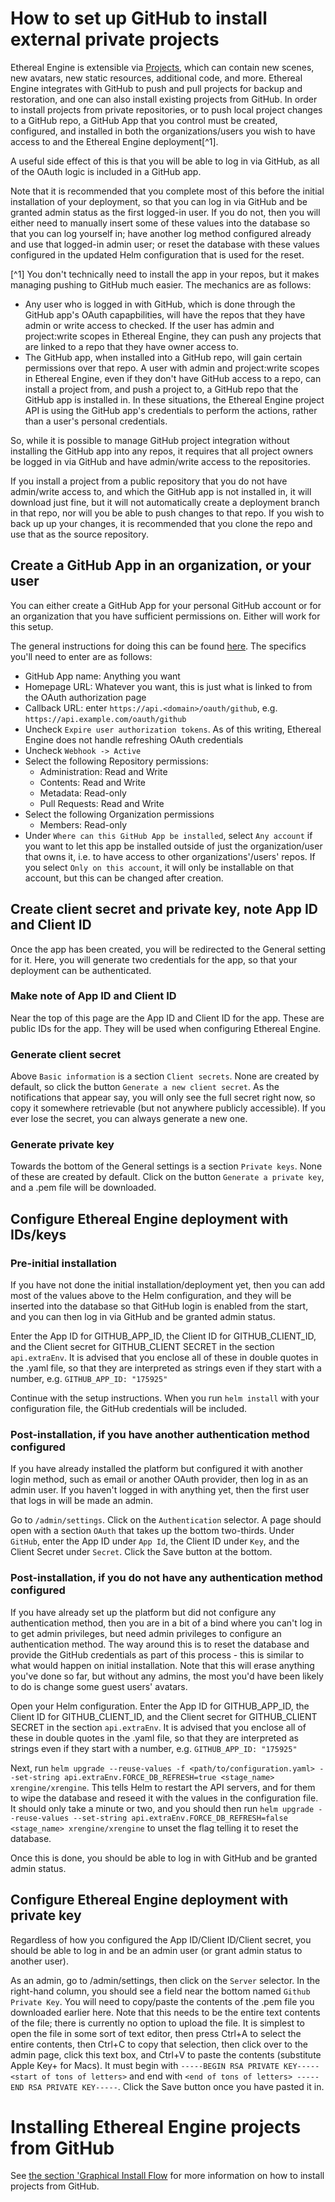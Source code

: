 # How to set up GitHub to install external private projects

Ethereal Engine is extensible via [Projects](../3_concepts/1_projects_api.md), which can contain
new scenes, new avatars, new static resources, additional code, and more. Ethereal Engine integrates
with GitHub to push and pull projects for backup and restoration, and one can also install existing
projects from GitHub. In order to install projects from private repositories, or to push local project 
changes to a GitHub repo, a GitHub App that you control must be created, configured,
and installed in both the organizations/users you wish to have access to and the Ethereal Engine
deployment[^1].

A useful side effect of this is that you will be able to log in via GitHub, as all of the OAuth logic
is included in a GitHub app.

Note that it is recommended that you complete most of this before the initial installation of
your deployment, so that you can log in via GitHub and be granted admin status as the first
logged-in user. If you do not, then you will either need to manually insert some of these values
into the database so that you can log yourself in; have another log method configured already
and use that logged-in admin user; or reset the database with these values configured in the
updated Helm configuration that is used for the reset. 

[^1] You don't technically need to install the app in your repos, but it makes managing pushing to
  GitHub much easier. The mechanics are as follows:

  * Any user who is logged in with GitHub, which is done through the GitHub app's OAuth capapbilities,
    will have the repos that they have admin or write access to checked.
    If the user has admin and project:write scopes in Ethereal Engine, they can push any projects that 
    are linked to a repo that they have owner access to.
  * The GitHub app, when installed into a GitHub repo, will gain certain permissions over that repo.
    A user with admin and project:write scopes in Ethereal Engine, even if they don't have GitHub access to a repo,
    can install a project from, and push a project to, a GitHub repo that the GitHub app is installed in. In these
    situations, the Ethereal Engine project API is using the GitHub app's credentials to perform the actions,
    rather than a user's personal credentials.

  So, while it is possible to manage GitHub project integration without installing the GitHub app into any repos,
  it requires that all project owners be logged in via GitHub and have admin/write access to the repositories.

  If you install a project from a public repository that you do not have admin/write access to, and which the GitHub
  app is not installed in, it will download just fine, but it will not automatically create a deployment branch in that repo,
  nor will you be able to push changes to that repo. If you wish to back up up your changes, it is recommended that
  you clone the repo and use that as the source repository.

## Create a GitHub App in an organization, or your user

You can either create a GitHub App for your personal GitHub account or for an organization that
you have sufficient permissions on. Either will work for this setup.

The general instructions for doing this can be found [here](https://docs.github.com/en/developers/apps/building-github-apps/creating-a-github-app).
The specifics you'll need to enter are as follows:

* GitHub App name: Anything you want
* Homepage URL: Whatever you want, this is just what is linked to from the OAuth authorization page
* Callback URL: enter `https://api.<domain>/oauth/github`, e.g. `https://api.example.com/oauth/github`
* Uncheck `Expire user authorization tokens`. As of this writing, Ethereal Engine does not handle refreshing OAuth credentials
* Uncheck `Webhook -> Active`
* Select the following Repository permissions:
  * Administration: Read and Write
  * Contents: Read and Write
  * Metadata: Read-only
  * Pull Requests: Read and Write
* Select the following Organization permissions
  * Members: Read-only
* Under `Where can this GitHub App be installed`, select `Any account` if you want to let this
  app be installed outside of just the organization/user that owns it, i.e. to have access to other
  organizations'/users' repos. If you select `Only on this account`, it will only be installable
  on that account, but this can be changed after creation.

## Create client secret and private key, note App ID and Client ID

Once the app has been created, you will be redirected to the General setting for it.
Here, you will generate two credentials for the app, so that your deployment can be authenticated.

### Make note of App ID and Client ID
Near the top of this page are the App ID and Client ID for the app. These are public IDs for the app.
They will be used when configuring Ethereal Engine.

### Generate client secret
Above `Basic information` is a section `Client secrets`. None are created by default, so click the
button `Generate a new client secret`. As the notifications that appear say, you will only see the
full secret right now, so copy it somewhere retrievable (but not anywhere publicly accessible). If 
you ever lose the secret, you can always generate a new one.

### Generate private key
Towards the bottom of the General settings is a section `Private keys`. None of these are created by
default. Click on the button `Generate a private key`, and a .pem file will be downloaded.

## Configure Ethereal Engine deployment with IDs/keys

### Pre-initial installation 
If you have not done the initial installation/deployment yet, then you can add most of the values
above to the Helm configuration, and they will be inserted into the database so that GitHub login
is enabled from the start, and you can then log in via GitHub and be granted admin status.

Enter the App ID for GITHUB_APP_ID, the Client ID for GITHUB_CLIENT_ID, and the Client secret for
GITHUB_CLIENT SECRET in the section `api.extraEnv`. It is advised that you enclose all of these in
double quotes in the .yaml file, so that they are interpreted as strings even if they start with a
number, e.g. `GITHUB_APP_ID: "175925"`

Continue with the setup instructions. When you run `helm install` with your configuration file, the
GitHub credentials will be included.

### Post-installation, if you have another authentication method configured
If you have already installed the platform but configured it with another login method, such as
email or another OAuth provider, then log in as an admin user. If you haven't logged in with anything
yet, then the first user that logs in will be made an admin.

Go to `/admin/settings`. Click on the `Authentication` selector. A page should open with a
section `OAuth` that takes up the bottom two-thirds. Under `GitHub`, enter the App ID under `App Id`,
the Client ID under `Key`, and the Client Secret under `Secret`. Click the Save button at the bottom.

### Post-installation, if you do not have any authentication method configured
If you have already set up the platform but did not configure any authentication method, 
then you are in a bit of a bind where you can't log in to get admin privileges, but need admin
privileges to configure an authentication method. The way around this is to reset the database
and provide the GitHub credentials as part of this process - this is similar to what would happen
on initial installation. Note that this will erase anything you've done so far, but without any
admins, the most you'd have been likely to do is change some guest users' avatars.

Open your Helm configuration. Enter the App ID for GITHUB_APP_ID, the Client ID for GITHUB_CLIENT_ID, and the Client secret for
GITHUB_CLIENT SECRET in the section `api.extraEnv`. It is advised that you enclose all of these in
double quotes in the .yaml file, so that they are interpreted as strings even if they start with a
number, e.g. `GITHUB_APP_ID: "175925"`

Next, run `helm upgrade --reuse-values -f <path/to/configuration.yaml> --set-string api.extraEnv.FORCE_DB_REFRESH=true <stage_name> xrengine/xrengine`.
This tells Helm to restart the API servers, and for them to wipe the database and reseed it with the values
in the configuration file. It should only take a minute or two, and you should then run
`helm upgrade --reuse-values --set-string api.extraEnv.FORCE_DB_REFRESH=false <stage_name> xrengine/xrengine` to unset
the flag telling it to reset the database.

Once this is done, you should be able to log in with GitHub and be granted admin status.

## Configure Ethereal Engine deployment with private key

Regardless of how you configured the App ID/Client ID/Client secret, you should be able to log
in and be an admin user (or grant admin status to another user). 

As an admin, go to /admin/settings, then click on the `Server` selector. In the right-hand column,
you should see a field near the bottom named `Github Private Key`. You will need to copy/paste 
the contents of the .pem file you downloaded earlier here. Note that this needs to be the entire
text contents of the file; there is currently no option to upload the file. It is simplest to open the file in some
sort of text editor, then press Ctrl+A to select the entire contents, then Ctrl+C to copy that selection,
then click over to the admin page, click this text box, and Ctrl+V to paste the contents
(substitute Apple Key+<key> for Macs). It must begin with `-----BEGIN RSA PRIVATE KEY----- <start of tons of letters>` 
and end with `<end of tons of letters> -----END RSA PRIVATE KEY-----`. Click the Save button once you have
pasted it in.

# Installing Ethereal Engine projects from GitHub

See [the section 'Graphical Install Flow](../3_concepts/1_projects_api.md) for more information on how to install
projects from GitHub.